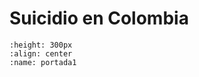 # Suicidio en Colombia

```{figure} images/Salud.png
:height: 300px
:align: center
:name: portada1
```




```{tableofcontents}
```
